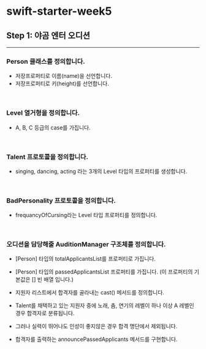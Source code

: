 # swift-starter-week5

## Step 1: 야곰 엔터 오디션
-----------

### Person 클래스를 정의합니다.

- 저장프로퍼티로 이름(name)을 선언합니다.
- 저장프로퍼티로 키(height)를 선언합니다.

<br>

### Level 열거형을 정의합니다.

- A, B, C 등급의 case를 가집니다.
<br>

### Talent 프로토콜을 정의합니다.

- singing, dancing, acting 라는 3개의 Level 타입의 프로퍼티를 생성합니다.
<br>

### BadPersonality 프로토콜을 정의합니다.

- frequancyOfCursing라는 Level 타입 프로퍼티를 정의합니다.
<br>

### 오디션을 담당해줄 AuditionManager 구조체를 정의합니다.

- [Person] 타입의 totalApplicantsList를 프로퍼티로 가집니다.

- [Person] 타입의 passedApplicantsList 프로퍼티를 가집니다. (이 프로퍼티의 기본값은 [] 빈 배열 입니다.)

- 지원자 리스트에서 합격자를 골라내는 cast() 메서드를 정의합니다.

- Talent를 채택하고 있는 지원자 중에 노래, 춤, 연기의 레벨이 하나 이상 A 레벨인 경우 합격자로 분류됩니다.
- 그러나 실력이 뛰어나도 인성이 좋지않은 경우 합격 명단에서 제외됩니다.
- 합격자를 출력하는 announcePassedApplicants 메서드를 구현합니다.
<br>
